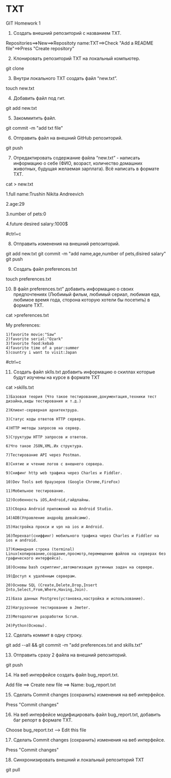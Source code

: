 # TXT
GIT Homework 1
1. Создать внешний репозиторий c названием TXT.

Repositories==>New==>Repositoty name:TXT==>Check "Add a README file"==>Press "Create repository"

2. Клонировать репозиторий TXT на локальный компьютер.
 
git clone <HTTPS repository>

 3. Внутри локального TXT создать файл “new.txt”.
 
touch new.txt

 4. Добавить файл под гит.
 
git add new.txt

 5. Закоммитить файл.
 
git commit -m "add txt file"

 6. Отправить файл на внешний GitHub репозиторий.
 
git push

 7. Отредактировать содержание файла “new.txt” - написать информацию о себе (ФИО, возраст, количество домашних животных, будущая желаемая зарплата). Всё написать в формате TXT.
 
cat > new.txt
 
1.full name:Trushin Nikita Andreevich
 
2.age:29
 
3.number of pets:0
 
4.future desired salary:1000$
 
#ctrl+c

 8. Отправить изменения на внешний репозиторий.
 
git add new.txt
git commit -m "add name,age,number of pets,disired salary"
git push

 9. Создать файл preferences.txt
 
touch preferences.txt

 10. В файл preferences.txt” добавить информацию о своих предпочтениях (Любимый фильм, любимый сериал, любимая еда, любимое время года, сторона которую хотели бы посетить) в формате TXT.
 
cat >preferences.txt
 
My preferences:
 
    1)favorite movie:"Saw"
    2)favorite serial:"Ozark"
    3)favorite food:kebab
    4)favorite time of a year:summer
    5)country i want to visit:Japan
#ctrl+c

 11. Создать файл sklls.txt добавить информацию о скиллах которые будут изучены на курсе в формате TXT

cat >skills.txt
 
    1)Базовая теория (Что такое тестирование,документация,техники тест дизайна,виды тестирования и т.д.)
 
    2)Клиент-серверная архитектрура.
 
    3)Статус коды ответов HTTP сервера.
 
    4)HTTP методы запросов на сервер.
 
    5)Структуры HTTP запросов и ответов.
 
    6)Что такое JSON,XML.Их структура.
 
    7)Тестирование API через Postman.
 
    8)Снятие и чтение логов с внешнего сервера.
 
    9)Снифинг http web трафика через Charles и Fiddler.
 
    10)Dev Tools веб браузеров (Google Chrome,FireFox)
 
    11)Мобильное тестирование.
 
    12)Особенность iOS,Android,гайдлайны.
 
    13)Сборка Android приложений на Android Studio.
 
    14)ADB(Управление андройд девайсами).
 
    15)Настройка прокси и vpn на ios и Android.
 
    16)Перехват(сниффинг) мобильного трафика через Charles и Fiddler на ios и android.
 
    17)Командная строка (terminal) Linux(копирование,создание,просмотр,перемещение файлов на серверах без графического интерфейса).
 
    18)Основы bash скриптинг,автоматизация рутинных задач на сервере.
 
    19)Доступ к удалённым серверам.
 
    20)Основы SQL (Create,Delete,Drop,Insert Into,Select,From,Where,Having,Join).
 
    21)База данных Postgres(установка,настройка и использование).
 
    22)Нагрузочное тестирование в Jmeter.
 
    23)Методология разработки Scrum.
 
    24)Python(Основы).


 12. Сделать коммит в одну строку.
 
git add --all && git commit -m "add preferences.txt and skills.txt"

 13. Отправить сразу 2 файла на внешний репозиторий.
 
git push

 14. На веб интерфейсе создать файл bug_report.txt.
 
Add file ==> Create new file ==> Name: bug_report.txt

 15. Сделать Commit changes (сохранить) изменения на веб интерфейсе.
 
 Press "Commit changes"

 16. На веб интерфейсе модифицировать файл bug_report.txt, добавить баг репорт в формате TXT.
 
Choose bug_report.txt --> Edit this file

 17. Сделать Commit changes (сохранить) изменения на веб интерфейсе.
 
Press "Commit changes"

 18. Синхронизировать внешний и локальный репозиторий TXT
 
git pull
